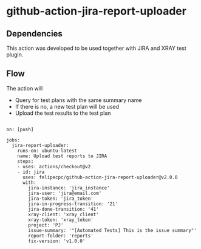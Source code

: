 # github-action-jira-report-uploader

## Dependencies 

This action was developed to be used together with JIRA and XRAY test plugin. 

## Flow

The action will 

- Query for test plans with the same summary name
- If there is no, a new test plan will be used
- Upload the test results to the test plan 

```

on: [push]

jobs:
  jira-report-uploader:
    runs-on: ubuntu-latest
    name: Upload test reports to JIRA
    steps:
    - uses: actions/checkout@v2
    - id: jira
      uses: felipecpc/github-action-jira-report-uploader@v2.0.0
      with:
        jira-instance: 'jira_instance'
        jira-user: 'jira@email.com'
        jira-token: 'jira_token'
        jira-in-progress-transition: '21'
        jira-done-transition: '41'
        xray-client: 'xray_client'
        xray-token: 'xray_token'
        project: 'PJ'
        issue-summary: '"[Automated Tests] This is the issue summary"'
        report-folder: 'reports'
        fix-version: 'v1.0.0'
```
